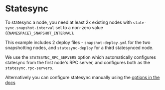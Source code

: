# Statesync

To statesync a node, you need at least 2x existing nodes with `state-sync.snapshot-interval` set to a non-zero value (`{NAMESPACE}_SNAPSHOT_INTERVAL`). 

This example includes 2 deploy files - `snapshot-deploy.yml` for the two snapshotting nodes, and `statesync-deploy` for a third statesynced node. 

We use the `STATESYNC_RPC_SERVERS` option which automatically configures statesync from the first node's RPC server, and configures both as the `statesync.rpc-servers`.

Alternatively you can configure statesync manually using the [options in the docs](/README.md#Statesync)

